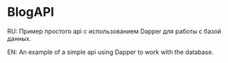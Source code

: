 # BlogAPI

RU:
Пример простого api с использованием Dapper для работы с базой данных.

EN:
An example of a simple api using Dapper to work with the database.
